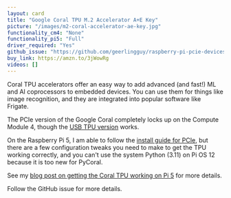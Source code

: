 ```yaml
---
layout: card
title: "Google Coral TPU M.2 Accelerator A+E Key"
picture: "/images/m2-coral-accelerator-ae-key.jpg"
functionality_cm4: "None"
functionality_pi5: "Full"
driver_required: "Yes"
github_issue: "https://github.com/geerlingguy/raspberry-pi-pcie-devices/issues/44"
buy_link: https://amzn.to/3jWowRg
videos: []
---
```

Coral TPU accelerators offer an easy way to add advanced (and fast!) ML and AI coprocessors to embedded devices. You can use them for things like image recognition, and they are integrated into popular software like Frigate.

The PCIe version of the Google Coral completely locks up on the Compute Module 4, though the [USB TPU version](https://amzn.to/3qGR2sE) works.

On the Raspberry Pi 5, I am able to follow the [install guide for PCIe](https://coral.ai/docs/m2/get-started), but there are a few configuration tweaks you need to make to get the TPU working correctly, and you can't use the system Python (3.11) on Pi OS 12 because it is too new for PyCoral.

See my [blog post on getting the Coral TPU working on Pi 5](https://www.jeffgeerling.com/blog/2023/pcie-coral-tpu-finally-works-on-raspberry-pi-5) for more details.

Follow the GitHub issue for more details.

